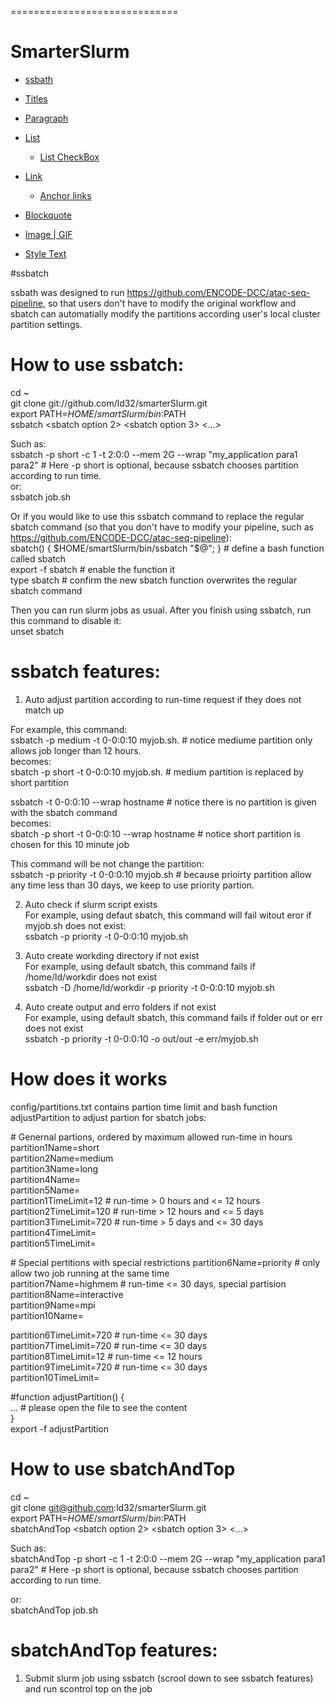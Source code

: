 =============================
# SmarterSlurm

- [ssbath](#ssbath)


- [Titles](#titles)
- [Paragraph](#paragraph)
- [List](#list)
	- [List CheckBox](#list-checkbox)
- [Link](#link)
	- [Anchor links](#anchor-links)
- [Blockquote](#blockquote)
- [Image | GIF](#image--gif)
- [Style Text](#style-text)



#ssbatch

ssbath was designed to run https://github.com/ENCODE-DCC/atac-seq-pipeline, so that users don't have to modify the original workflow and sbatch can automatially modify the partitions according user's local cluster partition settings. 

# How to use ssbatch:

cd ~    
git clone git://github.com/ld32/smarterSlurm.git  
export PATH=$HOME/smartSlurm/bin:$PATH  
ssbatch <sbatch option1> <sbatch option 2> <sbatch option 3> <...>

Such as:     
ssbatch -p short -c 1 -t 2:0:0 --mem 2G --wrap "my_application para1 para2" # Here -p short is optional, because ssbatch chooses partition according to run time.   
or:     
ssbatch job.sh

Or if you would like to use this ssbatch command to replace the regular sbatch command (so that you don't have to modify your pipeline, such as https://github.com/ENCODE-DCC/atac-seq-pipeline):    
sbatch() { $HOME/smartSlurm/bin/ssbatch "$@"; }  # define a bash function called sbatch   
export -f sbatch                  # enable the function it    
type sbatch                       # confirm the new sbatch function overwrites the regular sbatch command

Then you can run slurm jobs as usual. After you finish using ssbatch, run this command to disable it:    
unset sbatch

# ssbatch features:

1) Auto adjust partition according to run-time request if they does not match up

For example, this command:  
ssbatch -p medium -t 0-0:0:10 myjob.sh.  # notice mediume partition only allows job longer than 12 hours.    
becomes:    
sbatch -p short -t 0-0:0:10 myjob.sh.   # medium partition is replaced by short partition

ssbatch -t 0-0:0:10 --wrap hostname # notice there is no partition is given with the sbatch command  
becomes:    
sbatch -p short -t 0-0:0:10 --wrap hostname # notice short partition is chosen for this 10 minute job

This command will be not change the partition:   
ssbatch -p priority -t 0-0:0:10 myjob.sh # because prioirty partition allow any time less than 30 days, we keep to use priority partion. 

2) Auto check if slurm script exists    
For example, using defaut sbatch, this command will fail witout eror if myjob.sh does not exist:    
ssbatch -p priority -t 0-0:0:10 myjob.sh 

3) Auto create workding directory if not exist  
For example, using default sbatch, this command fails if /home/ld/workdir does not exist    
ssbatch -D /home/ld/workdir -p priority -t 0-0:0:10 myjob.sh 

3) Auto create output and erro folders if not exist     
For example, using default sbatch, this command fails if folder out or err does not exist       
ssbatch -p priority -t 0-0:0:10 -o out/out -e err/myjob.sh 

# How does it works

config/partitions.txt contains partion time limit and bash function adjustPartition to adjust partion for sbatch jobs: 

\# Genernal partions, ordered by maximum allowed run-time in hours 
partition1Name=short   
partition2Name=medium  
partition3Name=long        
partition4Name=      
partition5Name=     
partition1TimeLimit=12  # run-time > 0 hours and <= 12 hours    
partition2TimeLimit=120 # run-time > 12 hours and <= 5 days     
partition3TimeLimit=720 # run-time > 5 days and <= 30 days  
partition4TimeLimit=    
partition5TimeLimit=    

\# Special pertitions with special restrictions
partition6Name=priority    # only allow two job running at the same time        
partition7Name=highmem     # run-time <= 30 days, special partision     
partition8Name=interactive      
partition9Name=mpi      
partition10Name=        

partition6TimeLimit=720 # run-time <= 30 days   
partition7TimeLimit=720 # run-time <= 30 days   
partition8TimeLimit=12  # run-time <= 12 hours      
partition9TimeLimit=720 # run-time <= 30 days       
partition10TimeLimit=       

\#function 
adjustPartition() {         
    ... # please open the file to see the content         
}       
export -f adjustPartition    

# How to use sbatchAndTop

cd ~    
git clone git@github.com:ld32/smarterSlurm.git  
export PATH=$HOME/smartSlurm/bin:$PATH    
sbatchAndTop <sbatch option1> <sbatch option 2> <sbatch option 3> <...> 

Such as:    
sbatchAndTop -p short -c 1 -t 2:0:0 --mem 2G --wrap "my_application para1 para2" # Here -p short is optional, because ssbatch chooses partition according to run time.  

or:     
sbatchAndTop job.sh 

# sbatchAndTop features:

1) Submit slurm job using ssbatch (scrool down to see ssbatch features) and run scontrol top on the job
